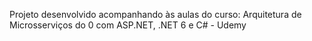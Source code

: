 Projeto desenvolvido acompanhando às aulas do curso: Arquitetura de Microsserviços do 0 com ASP.NET, .NET 6 e C# - Udemy
